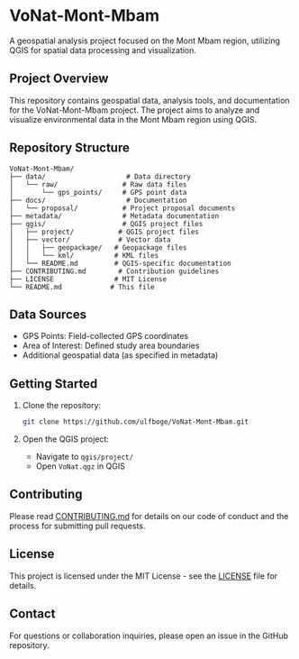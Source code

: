 # VoNat-Mont-Mbam

A geospatial analysis project focused on the Mont Mbam region, utilizing QGIS for spatial data processing and visualization.

## Project Overview

This repository contains geospatial data, analysis tools, and documentation for the VoNat-Mont-Mbam project. The project aims to analyze and visualize environmental data in the Mont Mbam region using QGIS.

## Repository Structure

```
VoNat-Mont-Mbam/
├── data/                    # Data directory
│   └── raw/                # Raw data files
│       └── gps_points/     # GPS point data
├── docs/                    # Documentation
│   └── proposal/           # Project proposal documents
├── metadata/               # Metadata documentation
├── qgis/                   # QGIS project files
│   ├── project/           # QGIS project files
│   ├── vector/            # Vector data
│   │   ├── geopackage/   # Geopackage files
│   │   └── kml/          # KML files
│   └── README.md         # QGIS-specific documentation
├── CONTRIBUTING.md        # Contribution guidelines
├── LICENSE               # MIT License
└── README.md            # This file
```

## Data Sources

- GPS Points: Field-collected GPS coordinates
- Area of Interest: Defined study area boundaries
- Additional geospatial data (as specified in metadata)

## Getting Started

1. Clone the repository:
   ```bash
   git clone https://github.com/ulfboge/VoNat-Mont-Mbam.git
   ```

2. Open the QGIS project:
   - Navigate to `qgis/project/`
   - Open `VoNat.qgz` in QGIS

## Contributing

Please read [CONTRIBUTING.md](CONTRIBUTING.md) for details on our code of conduct and the process for submitting pull requests.

## License

This project is licensed under the MIT License - see the [LICENSE](LICENSE) file for details.

## Contact

For questions or collaboration inquiries, please open an issue in the GitHub repository. 